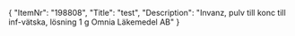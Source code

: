 {
  "ItemNr": "198808",
  "Title": "test",
  "Description": "Invanz, pulv till konc till inf-vätska, lösning 1 g Omnia Läkemedel AB"
}
